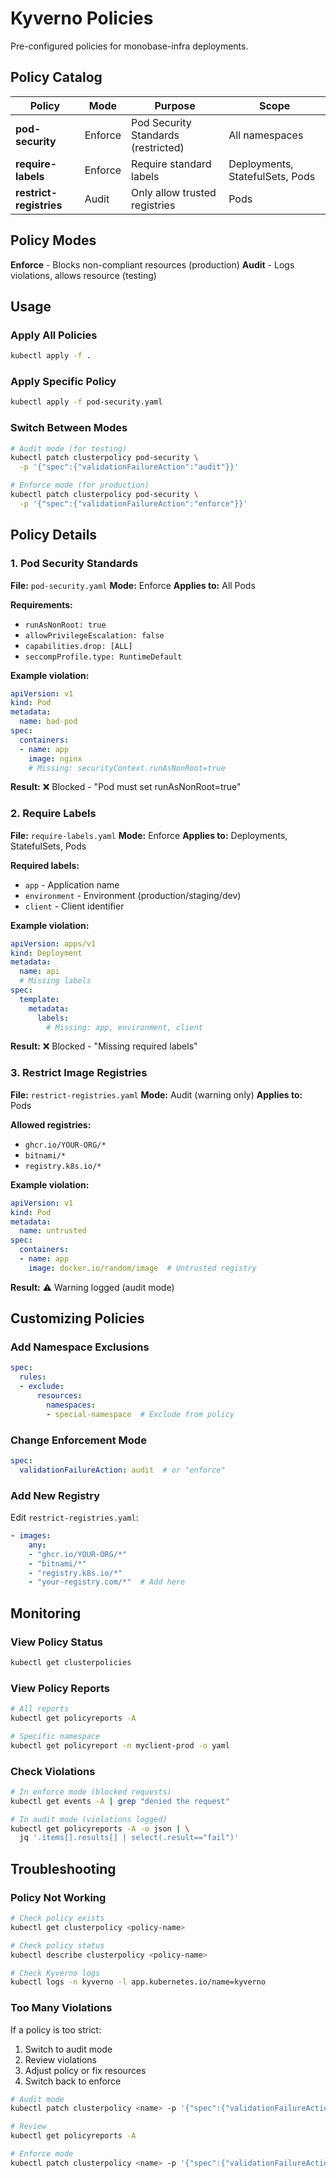 # Kyverno Policies

Pre-configured policies for monobase-infra deployments.

## Policy Catalog

| Policy | Mode | Purpose | Scope |
|--------|------|---------|-------|
| **pod-security** | Enforce | Pod Security Standards (restricted) | All namespaces |
| **require-labels** | Enforce | Require standard labels | Deployments, StatefulSets, Pods |
| **restrict-registries** | Audit | Only allow trusted registries | Pods |

## Policy Modes

**Enforce** - Blocks non-compliant resources (production)
**Audit** - Logs violations, allows resource (testing)

## Usage

### Apply All Policies

```bash
kubectl apply -f .
```

### Apply Specific Policy

```bash
kubectl apply -f pod-security.yaml
```

### Switch Between Modes

```bash
# Audit mode (for testing)
kubectl patch clusterpolicy pod-security \
  -p '{"spec":{"validationFailureAction":"audit"}}'

# Enforce mode (for production)
kubectl patch clusterpolicy pod-security \
  -p '{"spec":{"validationFailureAction":"enforce"}}'
```

## Policy Details

### 1. Pod Security Standards

**File:** `pod-security.yaml`
**Mode:** Enforce
**Applies to:** All Pods

**Requirements:**
- `runAsNonRoot: true`
- `allowPrivilegeEscalation: false`
- `capabilities.drop: [ALL]`
- `seccompProfile.type: RuntimeDefault`

**Example violation:**
```yaml
apiVersion: v1
kind: Pod
metadata:
  name: bad-pod
spec:
  containers:
  - name: app
    image: nginx
    # Missing: securityContext.runAsNonRoot=true
```

**Result:** ❌ Blocked - "Pod must set runAsNonRoot=true"

### 2. Require Labels

**File:** `require-labels.yaml`
**Mode:** Enforce
**Applies to:** Deployments, StatefulSets, Pods

**Required labels:**
- `app` - Application name
- `environment` - Environment (production/staging/dev)
- `client` - Client identifier

**Example violation:**
```yaml
apiVersion: apps/v1
kind: Deployment
metadata:
  name: api
  # Missing labels
spec:
  template:
    metadata:
      labels:
        # Missing: app, environment, client
```

**Result:** ❌ Blocked - "Missing required labels"

### 3. Restrict Image Registries

**File:** `restrict-registries.yaml`
**Mode:** Audit (warning only)
**Applies to:** Pods

**Allowed registries:**
- `ghcr.io/YOUR-ORG/*`
- `bitnami/*`
- `registry.k8s.io/*`

**Example violation:**
```yaml
apiVersion: v1
kind: Pod
metadata:
  name: untrusted
spec:
  containers:
  - name: app
    image: docker.io/random/image  # Untrusted registry
```

**Result:** ⚠️ Warning logged (audit mode)

## Customizing Policies

### Add Namespace Exclusions

```yaml
spec:
  rules:
  - exclude:
      resources:
        namespaces:
        - special-namespace  # Exclude from policy
```

### Change Enforcement Mode

```yaml
spec:
  validationFailureAction: audit  # or "enforce"
```

### Add New Registry

Edit `restrict-registries.yaml`:
```yaml
- images:
    any:
    - "ghcr.io/YOUR-ORG/*"
    - "bitnami/*"
    - "registry.k8s.io/*"
    - "your-registry.com/*"  # Add here
```

## Monitoring

### View Policy Status

```bash
kubectl get clusterpolicies
```

### View Policy Reports

```bash
# All reports
kubectl get policyreports -A

# Specific namespace
kubectl get policyreport -n myclient-prod -o yaml
```

### Check Violations

```bash
# In enforce mode (blocked requests)
kubectl get events -A | grep "denied the request"

# In audit mode (violations logged)
kubectl get policyreports -A -o json | \
  jq '.items[].results[] | select(.result=="fail")'
```

## Troubleshooting

### Policy Not Working

```bash
# Check policy exists
kubectl get clusterpolicy <policy-name>

# Check policy status
kubectl describe clusterpolicy <policy-name>

# Check Kyverno logs
kubectl logs -n kyverno -l app.kubernetes.io/name=kyverno
```

### Too Many Violations

If a policy is too strict:

1. Switch to audit mode
2. Review violations
3. Adjust policy or fix resources
4. Switch back to enforce

```bash
# Audit mode
kubectl patch clusterpolicy <name> -p '{"spec":{"validationFailureAction":"audit"}}'

# Review
kubectl get policyreports -A

# Enforce mode
kubectl patch clusterpolicy <name> -p '{"spec":{"validationFailureAction":"enforce"}}'
```

